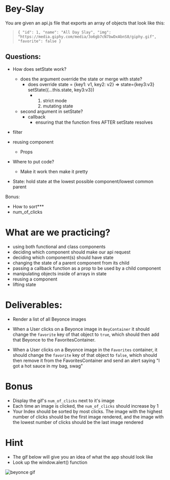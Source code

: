 # Bey-Slay

You are given an api.js file that exports an array of objects that look like this:
  > `{ "id": 1, "name": "All Day Slay", "img": "https://media.giphy.com/media/3o6gb7cN7bwDxAbnS8/giphy.gif", "favorite": false }`



## Questions:

- How does setState work? 
  - does the argument override the state or merge with state?
    - does override 
      state = {key1: v1, key2: v2} => state={key3:v3}
      setState({...this.state, key3:v3})
        - 1. strict mode 
          2. mutating state
  - second argument in setState?
    - callback
      - ensuring that the function fires AFTER setState resolves 
- filter 
- reusing component
  - Props 
- Where to put code? 
  - Make it work then make it pretty 



- State: hold state at the lowest possible component/lowest common parent 


Bonus: 
- How to sort***
- num_of_clicks









# What are we practicing?

- using both functional and class components
- deciding which component should make our api request
- deciding which component(s) should have state
- changing the state of a parent component from its child
- passing a callback function as a prop to be used by a child component
- manipulating objects inside of arrays in state
- reusing a component
- lifting state

# Deliverables:

- Render a list of all Beyonce images

- When a User clicks on a Beyonce image in `BeyContainer` it should change the `favorite` key of that object to `true`, which should then add that Beyonce to the FavoritesContainer. 

- When a User clicks on a Beyonce image in the `Favorites` container, it should change the `favorite` key of that object to `false`, which should then remove it from the FavoritesContainer and send an alert saying "I got a hot sauce in my bag, swag"


# Bonus

- Display the gif's `num_of_clicks` next to it's image
- Each time an image is clicked, the `num_of_clicks` should increase by 1
- Your Index should be sorted by most clicks. The image with the highest number of clicks should be the first image rendered, and the image with the lowest number of clicks should be the last image rendered

# Hint

- The gif below will give you an idea of what the app should look like
- Look up the window.alert() function

![beyonce gif](bey-slay.gif)


